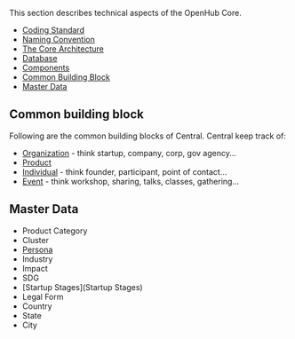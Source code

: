 This section describes technical aspects of the OpenHub Core.
  * [Coding Standard](Coding-Standard)
  * [Naming Convention](Naming-Convention)
  * [The Core Architecture](The-Core-Architecture)
  * [Database](Database)
  * [Components](Components)
  * [Common Building Block](Common-Building-Block)
  * [Master Data](Master-Data)

## Common building block
Following are the common building blocks of Central. Central keep track of:

  * [Organization](Organization) - think startup, company, corp, gov agency...
  * [Product](Product)
  * [Individual](Individual) - think founder, participant, point of contact...
  * [Event](Event) - think workshop, sharing, talks, classes, gathering...

## Master Data

  * Product Category
  * Cluster
  * [Persona](Persona)
  * Industry
  * Impact
  * SDG
  * [Startup Stages](Startup Stages)
  * Legal Form
  * Country
  * State
  * City